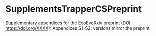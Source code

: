 # SupplementsTrapperCSPreprint
Supplementary appendices for the EcoEvoRxiv preprint (DOI: https://doi.org/XXXX): Appendices S1–S2; versions mirror the preprint.
